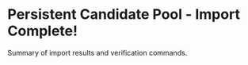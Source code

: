 # Persistent Candidate Pool - Import Complete!

Summary of import results and verification commands.
